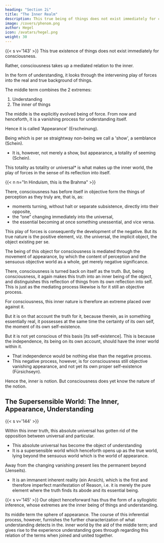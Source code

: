 ```yaml
---
heading: "Section 2i"
title: "The Inner Realm"
description: This true being of things does not exist immediately for consciousness.
image: /covers/phenom.png
author: Hegel
icon: /avatars/hegel.png
weight: 30
---
```



<!-- ### 2. The Inner Realm -->

{{< s v='143' >}} This true existence of things does not exist immediately for consciousness. 

Rather, consciousness takes up a mediated relation to the inner.

In the form of understanding, it looks through the intervening play of forces into the real and true background of things.

The middle term combines the 2 extremes:

1. Understanding
2. The inner of things

The middle is the explicitly evolved being of force. From now and henceforth, it is a vanishing process for understanding itself. 

Hence it is called 'Appearance' (Erscheinung).

Being which is per se straightway non-being we call a 'show', a semblance (Schein). 
- It is, however, not merely a show, but appearance, a totality of seeming (Schein). 

This totality as totality or universal* is what makes up the inner world, the play of forces in the sense of its reflection into itself. 

{{< n n="In Hinduism, this is the Brahma" >}}


There, consciousness has before itself in objective form the things of perception as they truly are, that is, as:
- moments turning, without halt or separate subsistence, directly into their opposite, 
- the “one” changing immediately into the universal,
- the essential becoming at once something unessential, and vice versa. 

This play of forces is consequently the development of the negative. But its true nature is the positive element, viz. the universal, the implicit object, the object existing per se.

The being of this object for consciousness is mediated through the movement of appearance, by which the content of perception and the sensuous objective world as a whole, get merely negative significance.

There, consciousness is turned back on itself as the truth. But, being consciousness, it again makes this truth into an inner being of the object, and distinguishes this reflection of things from its own reflection into self. This is just as the mediating process likewise is for it still an objective process. 

For consciousness, this inner nature is therefore an extreme placed over against it. 

But it is on that account the truth for it, because therein, as in something essentially real, it possesses at the same time the certainty of its own self, the moment of its own self-existence. 

But it is not yet conscious of this basis [its self-existence]. This is because the independence, its being on its own account, should have the inner world within it.
- That independence would be nothing else than the negative process. 
- This negative process, however, is for consciousness still objective vanishing appearance, and not yet its own proper self-existence (Fürsichseyn). 

Hence the, inner is notion. But consciousness does yet know the nature of the notion.


## The Supersensible World: The Inner, Appearance, Understanding

{{< s v='144' >}}

Within this inner truth, this absolute universal has gotten rid of the opposition between universal and particular. 
- This absolute universal has become the object of understanding
- It is a supersensible world which henceforth opens up as the true world, lying beyond the sensuous world which is the world of appearance. 

Away from the changing vanishing present lies the permanent beyond (Jenseits).
- It is an immanent inherent reality (ein Ansich), which is the first and therefore imperfect manifestation of Reason, i.e. it is merely the pure element where the truth finds its abode and its essential being.


{{< s v='145' >}} Our object henceforward has thus the form of a syllogistic inference, whose extremes are the inner being of things and understanding. 

Its middle term the sphere of appearance. The course of this inferential process, however, furnishes the further characterization of what understanding detects in the. inner world by the aid of the middle term; and gives rise to the experience understanding goes through regarding this relation of the terms when joined and united together.


